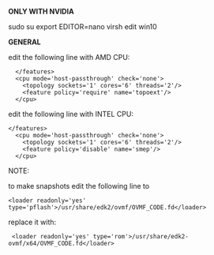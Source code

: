 **ONLY WITH NVIDIA**

sudo su
export EDITOR=nano
virsh edit win10

  </os>
  <features>
    <acpi/>
    <apic/>
    <hyperv>
      <relaxed state='on'/>
      <vapic state='on'/>
      <spinlocks state='on' retries='8191'/>
      <vendor_id state='on' value='any random value of 12 digets'/>
    </hyperv>
    <kvm>
      <hidden state='on'/>
    </kvm>
    <vmport state='off'/>
    <ioapic driver='kvm'/>

**GENERAL**

edit the following line with AMD CPU:

```
  </features>
  <cpu mode='host-passthrough' check='none'>
    <topology sockets='1' cores='6' threads='2'/>
    <feature policy='require' name='topoext'/>
  </cpu>
```

edit the following line with INTEL CPU:  

```
</features>
  <cpu mode='host-passthrough' check='none'>
    <topology sockets='1' cores='6' threads='2'/>
    <feature policy='disable' name='smep'/>
  </cpu>
```

NOTE:

to make snapshots edit the following line to

`<loader readonly='yes' type='pflash'>/usr/share/edk2/ovmf/OVMF_CODE.fd</loader>`

replace it with:

` <loader readonly='yes' type='rom'>/usr/share/edk2-ovmf/x64/OVMF_CODE.fd</loader>`


